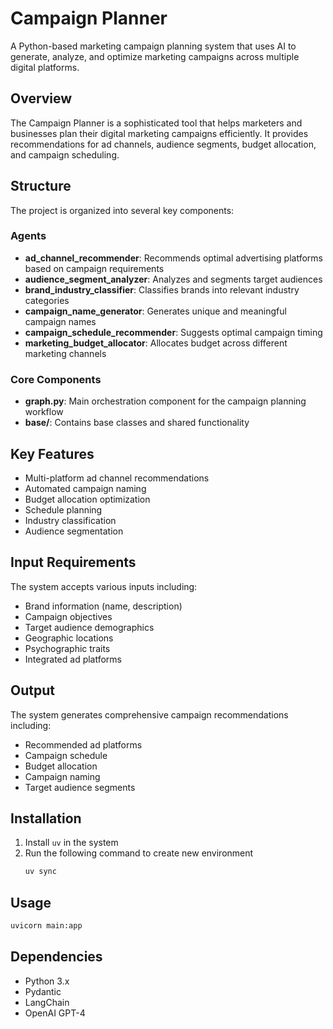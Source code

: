 # Campaign Planner

A Python-based marketing campaign planning system that uses AI to generate, analyze, and optimize marketing campaigns across multiple digital platforms.

## Overview

The Campaign Planner is a sophisticated tool that helps marketers and businesses plan their digital marketing campaigns efficiently. It provides recommendations for ad channels, audience segments, budget allocation, and campaign scheduling.

## Structure

The project is organized into several key components:

### Agents

- **ad_channel_recommender**: Recommends optimal advertising platforms based on campaign requirements
- **audience_segment_analyzer**: Analyzes and segments target audiences
- **brand_industry_classifier**: Classifies brands into relevant industry categories
- **campaign_name_generator**: Generates unique and meaningful campaign names
- **campaign_schedule_recommender**: Suggests optimal campaign timing
- **marketing_budget_allocator**: Allocates budget across different marketing channels

### Core Components

- **graph.py**: Main orchestration component for the campaign planning workflow
- **base/**: Contains base classes and shared functionality

## Key Features

- Multi-platform ad channel recommendations
- Automated campaign naming
- Budget allocation optimization
- Schedule planning
- Industry classification
- Audience segmentation

## Input Requirements

The system accepts various inputs including:
- Brand information (name, description)
- Campaign objectives
- Target audience demographics
- Geographic locations
- Psychographic traits
- Integrated ad platforms

## Output

The system generates comprehensive campaign recommendations including:
- Recommended ad platforms
- Campaign schedule
- Budget allocation
- Campaign naming
- Target audience segments

## Installation
1. Install `uv` in the system
2. Run the following command to create new environment
    ```bash
    uv sync
    ```

## Usage
```bash
uvicorn main:app
```

## Dependencies

- Python 3.x
- Pydantic
- LangChain
- OpenAI GPT-4